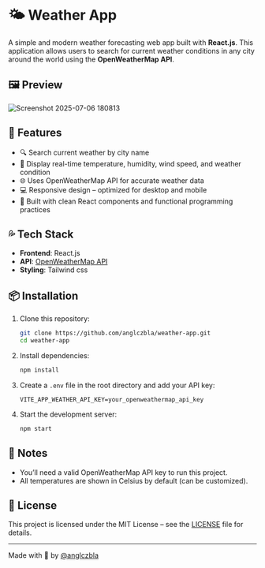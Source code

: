 # 🌤️ Weather App

A simple and modern weather forecasting web app built with **React.js**. This application allows users to search for current weather conditions in any city around the world using the **OpenWeatherMap API**.

## 🖼️ Preview

![Screenshot 2025-07-06 180813](https://github.com/user-attachments/assets/4c204c1c-8773-4ac5-85e2-35f047bbb879)

## 🚀 Features

* 🔍 Search current weather by city name
* 📍 Display real-time temperature, humidity, wind speed, and weather condition
* 🌐 Uses OpenWeatherMap API for accurate weather data
* 💻 Responsive design – optimized for desktop and mobile
* 🧪 Built with clean React components and functional programming practices

## 💦 Tech Stack

* **Frontend**: React.js
* **API**: [OpenWeatherMap API](https://openweathermap.org/api)
* **Styling**: Tailwind css

## 📦 Installation

1. Clone this repository:

   ```bash
   git clone https://github.com/anglczbla/weather-app.git
   cd weather-app
   ```

2. Install dependencies:

   ```bash
   npm install
   ```

3. Create a `.env` file in the root directory and add your API key:

   ```
   VITE_APP_WEATHER_API_KEY=your_openweathermap_api_key
   ```

4. Start the development server:

   ```bash
   npm start
   ```

## 📌 Notes

* You’ll need a valid OpenWeatherMap API key to run this project.
* All temperatures are shown in Celsius by default (can be customized).

## 📄 License

This project is licensed under the MIT License – see the [LICENSE](LICENSE) file for details.

---

Made with 💙 by [@anglczbla](https://github.com/anglczbla)
